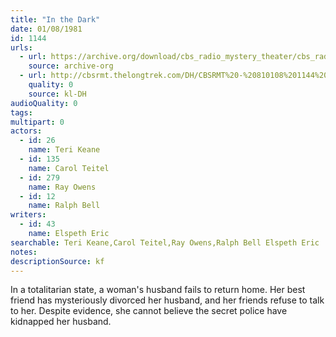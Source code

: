 ```yaml
---
title: "In the Dark"
date: 01/08/1981
id: 1144
urls: 
  - url: https://archive.org/download/cbs_radio_mystery_theater/cbs_radio_mystery_theater-1101-1150.zip/cbs_radio_mystery_theater-1101-1150%2Fcbsrmt_1144_in_the_dark.mp3
    source: archive-org
  - url: http://cbsrmt.thelongtrek.com/DH/CBSRMT%20-%20810108%201144%20In%20the%20Dark_dh.mp3
    quality: 0
    source: kl-DH
audioQuality: 0
tags: 
multipart: 0
actors:  
  - id: 26
    name: Teri Keane  
  - id: 135
    name: Carol Teitel  
  - id: 279
    name: Ray Owens  
  - id: 12
    name: Ralph Bell
writers:  
  - id: 43
    name: Elspeth Eric
searchable: Teri Keane,Carol Teitel,Ray Owens,Ralph Bell Elspeth Eric
notes: 
descriptionSource: kf
---
```

In a totalitarian state, a woman's husband fails to return home. Her best friend has mysteriously divorced her husband, and her friends refuse to talk to her. Despite evidence, she cannot believe the secret police have kidnapped her husband.